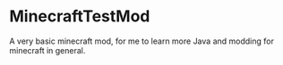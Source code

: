# MinecraftTestMod
A very basic minecraft mod, for me to learn more Java and modding for minecraft in general.
